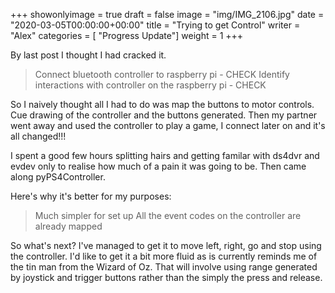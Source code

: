 +++
showonlyimage = true
draft = false
image = "img/IMG_2106.jpg"
date = "2020-03-05T00:00:00+00:00"
title = "Trying to get Control"
writer = "Alex"
categories = [ "Progress Update"]
weight = 1
+++

By last post I thought I had cracked it.
> Connect bluetooth controller to raspberry pi - CHECK
> Identify interactions with controller on the raspberry pi - CHECK

So I naively thought all I had to do was map the buttons to motor controls. Cue drawing of the controller and the buttons generated. Then my partner went away and used the controller to play a game, I connect later on and it's all changed!!!

I spent a good few hours splitting hairs and getting familar with ds4dvr and evdev only to realise how much of a pain it was going to be. Then came along pyPS4Controller.

Here's why it's better for my purposes:
> Much simpler for set up
> All the event codes on the controller are already mapped

So what's next? I've managed to get it to move left, right, go and stop using the controller. I'd like to get it a bit more fluid as is currently reminds me of the tin man from the Wizard of Oz. That will involve using range generated by joystick and trigger buttons rather than the simply the press and release.	 

